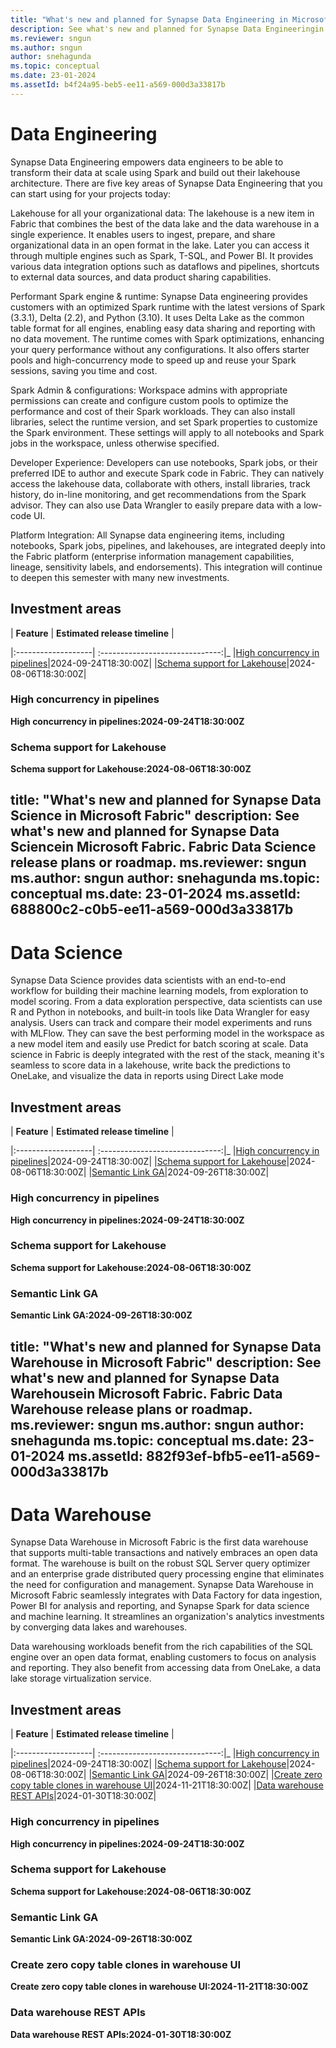 ```yaml
---
title: "What's new and planned for Synapse Data Engineering in Microsoft Fabric"
description: See what's new and planned for Synapse Data Engineeringin Microsoft Fabric. Fabric Data Engineering release plans or roadmap.
ms.reviewer: sngun
ms.author: sngun
author: snehagunda
ms.topic: conceptual
ms.date: 23-01-2024 
ms.assetId: b4f24a95-beb5-ee11-a569-000d3a33817b
---
```

# Data Engineering

Synapse Data Engineering empowers data engineers to be able to transform their data at scale using Spark and build out their lakehouse architecture. There are five key areas of Synapse Data Engineering that you can start using for your projects today:

Lakehouse for all your organizational data: The lakehouse is a new item in Fabric that combines the best of the data lake and the data warehouse in a single experience. It enables users to ingest, prepare, and share organizational data in an open format in the lake. Later you can access it through multiple engines such as Spark, T-SQL, and Power BI. It provides various data integration options such as dataflows and pipelines, shortcuts to external data sources, and data product sharing capabilities.

Performant Spark engine & runtime: Synapse Data engineering provides customers with an optimized Spark runtime with the latest versions of Spark (3.3.1), Delta (2.2), and Python (3.10). It uses Delta Lake as the common table format for all engines, enabling easy data sharing and reporting with no data movement. The runtime comes with Spark optimizations, enhancing your query performance without any configurations. It also offers starter pools and high-concurrency mode to speed up and reuse your Spark sessions, saving you time and cost.

Spark Admin & configurations: Workspace admins with appropriate permissions can create and configure custom pools to optimize the performance and cost of their Spark workloads. They can also install libraries, select the runtime version, and set Spark properties to customize the Spark environment. These settings will apply to all notebooks and Spark jobs in the workspace, unless otherwise specified.

Developer Experience: Developers can use notebooks, Spark jobs, or their preferred IDE to author and execute Spark code in Fabric. They can natively access the lakehouse data, collaborate with others, install libraries, track history, do in-line monitoring, and get recommendations from the Spark advisor. They can also use Data Wrangler to easily prepare data with a low-code UI.

Platform Integration: All Synapse data engineering items, including notebooks, Spark jobs, pipelines, and lakehouses, are integrated deeply into the Fabric platform (enterprise information management capabilities, lineage, sensitivity labels, and endorsements). This integration will continue to deepen this semester with many new investments.
## Investment areas

|     **Feature**      | **Estimated release timeline** |  

|:-------------------| :------------------------------:|_
|[High concurrency in pipelines](#High-concurrency)|2024-09-24T18:30:00Z|
|[Schema support for Lakehouse](#Schema-support)|2024-08-06T18:30:00Z|

### <a name="High-concurrency"></a>High concurrency in pipelines
**High concurrency in pipelines:2024-09-24T18:30:00Z**



### <a name="Schema-support"></a>Schema support for Lakehouse
**Schema support for Lakehouse:2024-08-06T18:30:00Z**



title: "What's new and planned for Synapse Data Science in Microsoft Fabric"
description: See what's new and planned for Synapse Data Sciencein Microsoft Fabric. Fabric Data Science release plans or roadmap.
ms.reviewer: sngun
ms.author: sngun
author: snehagunda
ms.topic: conceptual
ms.date: 23-01-2024 
ms.assetId: 688800c2-c0b5-ee11-a569-000d3a33817b
---
# Data Science

Synapse Data Science provides data scientists with an end-to-end workflow for building their machine learning models, from exploration to model scoring. From a data exploration perspective, data scientists can use R and Python in notebooks, and built-in tools like Data Wrangler for easy analysis. Users can track and compare their model experiments and runs with MLFlow. They can save the best performing model in the workspace as a new model item and easily use Predict for batch scoring at scale. Data science in Fabric is deeply integrated with the rest of the stack, meaning it's seamless to score data in a lakehouse, write back the predictions to OneLake, and visualize the data in reports using Direct Lake mode
## Investment areas

|     **Feature**      | **Estimated release timeline** |  

|:-------------------| :------------------------------:|_
|[High concurrency in pipelines](#High-concurrency)|2024-09-24T18:30:00Z|
|[Schema support for Lakehouse](#Schema-support)|2024-08-06T18:30:00Z|
|[Semantic Link GA](#Semantic-Link)|2024-09-26T18:30:00Z|

### <a name="High-concurrency"></a>High concurrency in pipelines
**High concurrency in pipelines:2024-09-24T18:30:00Z**



### <a name="Schema-support"></a>Schema support for Lakehouse
**Schema support for Lakehouse:2024-08-06T18:30:00Z**



### <a name="Semantic-Link"></a>Semantic Link GA
**Semantic Link GA:2024-09-26T18:30:00Z**



title: "What's new and planned for Synapse Data Warehouse in Microsoft Fabric"
description: See what's new and planned for Synapse Data Warehousein Microsoft Fabric. Fabric Data Warehouse release plans or roadmap.
ms.reviewer: sngun
ms.author: sngun
author: snehagunda
ms.topic: conceptual
ms.date: 23-01-2024 
ms.assetId: 882f93ef-bfb5-ee11-a569-000d3a33817b
---
# Data Warehouse

Synapse Data Warehouse in Microsoft Fabric is the first data warehouse that supports multi-table transactions and natively embraces an open data format. The warehouse is built on the robust SQL Server query optimizer and an enterprise grade distributed query processing engine that eliminates the need for configuration and management. Synapse Data Warehouse in Microsoft Fabric seamlessly integrates with Data Factory for data ingestion, Power BI for analysis and reporting, and Synapse Spark for data science and machine learning. It streamlines an organization's analytics investments by converging data lakes and warehouses.

Data warehousing workloads benefit from the rich capabilities of the SQL engine over an open data format, enabling customers to focus on analysis and reporting. They also benefit from accessing data from OneLake, a data lake storage virtualization service.
## Investment areas

|     **Feature**      | **Estimated release timeline** |  

|:-------------------| :------------------------------:|_
|[High concurrency in pipelines](#High-concurrency)|2024-09-24T18:30:00Z|
|[Schema support for Lakehouse](#Schema-support)|2024-08-06T18:30:00Z|
|[Semantic Link GA](#Semantic-Link)|2024-09-26T18:30:00Z|
|[Create zero copy table clones in warehouse UI](#Create-zero)|2024-11-21T18:30:00Z|
|[Data warehouse REST APIs](#Data-warehouse)|2024-01-30T18:30:00Z|

### <a name="High-concurrency"></a>High concurrency in pipelines
**High concurrency in pipelines:2024-09-24T18:30:00Z**



### <a name="Schema-support"></a>Schema support for Lakehouse
**Schema support for Lakehouse:2024-08-06T18:30:00Z**



### <a name="Semantic-Link"></a>Semantic Link GA
**Semantic Link GA:2024-09-26T18:30:00Z**



### <a name="Create-zero"></a>Create zero copy table clones in warehouse UI
**Create zero copy table clones in warehouse UI:2024-11-21T18:30:00Z**



### <a name="Data-warehouse"></a>Data warehouse REST APIs
**Data warehouse REST APIs:2024-01-30T18:30:00Z**



